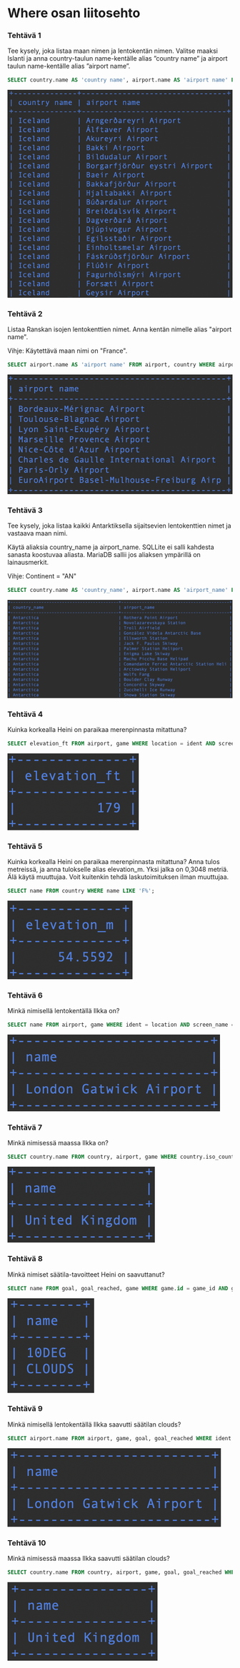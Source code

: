 # Where osan liitosehto

### Tehtävä 1

Tee kysely, joka listaa maan nimen ja lentokentän nimen. Valitse maaksi Islanti ja anna country-taulun name-kentälle alias ”country name” ja airport taulun name-kentälle alias ”airport name”.
```sql
SELECT country.name AS 'country name', airport.name AS 'airport name' FROM airport, country WHERE airport.iso_country = country.iso_country AND country.name = "Iceland";
```
![Screenshot4_1](Screenshot4_1.png)

### Tehtävä 2

Listaa Ranskan isojen lentokenttien nimet. Anna kentän nimelle alias "airport name".

Vihje: Käytettävä maan nimi on "France".
```sql
SELECT airport.name AS 'airport name' FROM airport, country WHERE airport.iso_country = country.iso_country AND country.name = "France" AND airport.type = "large_airport";
```
![Screenshot4_2](Screenshot4_2.png)

### Tehtävä 3

Tee kysely, joka listaa kaikki Antarktiksella sijaitsevien lentokenttien nimet ja vastaava maan nimi. 

Käytä aliaksia country_name ja airport_name. SQLLite ei salli kahdesta sanasta koostuvaa aliasta. MariaDB sallii jos aliaksen ympärillä on lainausmerkit.

Vihje: Continent = "AN"
```sql
SELECT country.name AS 'country_name', airport.name AS 'airport_name' FROM airport, country WHERE airport.iso_country = country.iso_country AND country.continent = "AN";
```
![Screenshot4_3](Screenshot4_3.png)

### Tehtävä 4

Kuinka korkealla Heini on paraikaa merenpinnasta mitattuna?
```sql
SELECT elevation_ft FROM airport, game WHERE location = ident AND screen_name = 'Heini';
```
![Screenshot4_4](Screenshot4_4.png)

### Tehtävä 5

Kuinka korkealla Heini on paraikaa merenpinnasta mitattuna? Anna tulos metreissä, ja anna tulokselle alias elevation_m. Yksi jalka on 0,3048 metriä. Älä käytä muuttujaa. Voit kuitenkin tehdä laskutoimituksen ilman muuttujaa.
```sql
SELECT name FROM country WHERE name LIKE 'F%';
```
![Screenshot4_5](Screenshot4_5.png)

### Tehtävä 6

Minkä nimisellä lentokentällä Ilkka on?

```sql
SELECT name FROM airport, game WHERE ident = location AND screen_name = 'Ilkka';
```
![Screenshot4_6](Screenshot4_6.png)

### Tehtävä 7

Minkä nimisessä maassa Ilkka on?
```sql
SELECT country.name FROM country, airport, game WHERE country.iso_country = airport.iso_country AND ident = location AND screen_name = 'Ilkka';
```
![Screenshot4_7](Screenshot4_7.png)
    
### Tehtävä 8
    
Minkä nimiset säätila-tavoitteet Heini on saavuttanut?
```sql
SELECT name FROM goal, goal_reached, game WHERE game.id = game_id AND goal.id = goal_id AND screen_name = 'Heini';
```
![Screenshot4_8](Screenshot4_8.png)

### Tehtävä 9

 Minkä nimisellä lentokentällä Ilkka saavutti säätilan clouds?
```sql
SELECT airport.name FROM airport, game, goal, goal_reached WHERE ident = location AND game.id = game_id AND goal.id = goal_id AND screen_name = 'Ilkka' AND goal.name = 'clouds';
```
![Screenshot4_9](Screenshot4_9.png)

### Tehtävä 10

Minkä nimisessä maassa Ilkka saavutti säätilan clouds?
```sql
SELECT country.name FROM country, airport, game, goal, goal_reached WHERE country.iso_country = airport.iso_country AND ident = location AND game.id = game_id AND goal.id = goal_id AND screen_name = 'Ilkka' AND goal.name = 'clouds';
```
![Screenshot4_10](Screenshot4_10.png)

